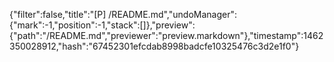 {"filter":false,"title":"[P] /README.md","undoManager":{"mark":-1,"position":-1,"stack":[]},"preview":{"path":"/README.md","previewer":"preview.markdown"},"timestamp":1462350028912,"hash":"67452301efcdab8998badcfe10325476c3d2e1f0"}